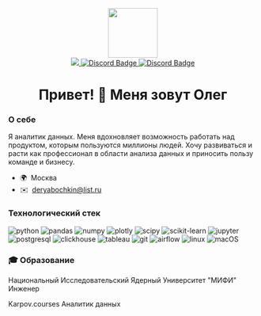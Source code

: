 <div id="header" align="center">
  <img src="https://media.giphy.com/media/M9gbBd9nbDrOTu1Mqx/giphy.gif" width="100"/>
</div>
<div id="badges" align="center">
  <a href="https://t.me/olegderyabochkin">
    <img src="https://img.shields.io/badge/Telegram-26A5E4.svg?style=for-the-badge&logo=Telegram&logoColor=white alt="Telegram Badge"/>
  </a>
  <a href="https://discord.com/users/deryabochkinoleg">
    <img src=https://img.shields.io/badge/Discord-5865F2.svg?style=for-the-badge&logo=Discord&logoColor=white alt="Discord Badge"/>
  </a>
  <a href=>
    <img src=https://img.shields.io/badge/LinkedIn-0A66C2.svg?style=for-the-badge&logo=LinkedIn&logoColor=white alt="Discord Badge"/>
  </a>
</div>

<h1 align="center"> Привет! 👋 Меня зовут Олег </h1> 

### О себе
Я аналитик данных. Меня вдохновляет возможность работать над продуктом, которым пользуются миллионы людей. Хочу развиваться и расти как профессионал в области анализа данных и приносить пользу команде и бизнесу.

* 🌍  Москва 
* ✉️  [deryabochkin@list.ru](mailto:deryabochkin@list.ru)

### Технологический стек  

<div id="skills" align="left">
  <a>
    <img src=https://img.shields.io/badge/Python-3776AB.svg?style=for-the-badge&logo=Python&logoColor=white alt="python"/>
  </a>
  <a>
    <img src=https://img.shields.io/badge/pandas-150458.svg?style=for-the-badge&logo=pandas&logoColor=white alt="pandas"/>
  </a>
  <a>
    <img src=https://img.shields.io/badge/NumPy-013243.svg?style=for-the-badge&logo=NumPy&logoColor=white alt="numpy"/>
  </a>
  <a>
    <img src=https://img.shields.io/badge/Plotly-3F4F75.svg?style=for-the-badge&logo=Plotly&logoColor=white alt="plotly"/>
  </a>
  <a>
    <img src=https://img.shields.io/badge/SciPy-8CAAE6.svg?style=for-the-badge&logo=SciPy&logoColor=white alt="scipy"/>
  </a>
  <a>
    <img src=https://img.shields.io/badge/scikitlearn-F7931E.svg?style=for-the-badge&logo=scikit-learn&logoColor=white alt="scikit-learn"/>
  </a>
  <a>
    <img src=https://img.shields.io/badge/Jupyter-F37626.svg?style=for-the-badge&logo=Jupyter&logoColor=white alt="jupyter"/>
  </a>
  <a>
    <img src=https://img.shields.io/badge/PostgreSQL-4169E1.svg?style=for-the-badge&logo=PostgreSQL&logoColor=white alt="postgresql"/>
  </a>
  <a>
    <img src=https://img.shields.io/badge/ClickHouse-FFCC01.svg?style=for-the-badge&logo=ClickHouse&logoColor=black alt="clickhouse"/>
  </a>
  <a>
    <img src=https://img.shields.io/badge/Tableau-E97627.svg?style=for-the-badge&logo=Tableau&logoColor=white alt="tableau"/>
  </a>
  <a>
    <img src=https://img.shields.io/badge/Git-F05032.svg?style=for-the-badge&logo=Git&logoColor=white alt="git"/>
  </a>
  <a>
    <img src=https://img.shields.io/badge/Apache%20Airflow-017CEE.svg?style=for-the-badge&logo=Apache-Airflow&logoColor=white alt="airflow"/>
  </a>
  <a>
    <img src=https://img.shields.io/badge/Linux-FCC624.svg?style=for-the-badge&logo=Linux&logoColor=black alt="linux"/>
  </a>
  <a>
    <img src=https://img.shields.io/badge/macOS-000000.svg?style=for-the-badge&logo=macOS&logoColor=white alt="macOS"/>
  </a>
</div>

### :mortar_board: Образование
Национальный Исследовательский Ядерный Университет "МИФИ"
Инженер

Karpov.courses
Аналитик данных

